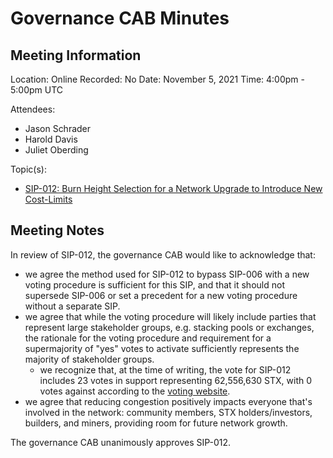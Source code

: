 # Governance CAB Minutes

## Meeting Information

Location: Online
Recorded: No
Date: November 5, 2021
Time: 4:00pm - 5:00pm UTC

Attendees:

- Jason Schrader
- Harold Davis
- Juliet Oberding

Topic(s):

- [SIP-012: Burn Height Selection for a Network Upgrade to Introduce New Cost-Limits](https://github.com/stacksgov/sips/pull/41)

## Meeting Notes

In review of SIP-012, the governance CAB would like to acknowledge that:

- we agree the method used for SIP-012 to bypass SIP-006 with a new voting procedure is sufficient for this SIP, and that it should not supersede SIP-006 or set a precedent for a new voting procedure without a separate SIP.
- we agree that while the voting procedure will likely include parties that represent large stakeholder groups, e.g. stacking pools or exchanges, the rationale for the voting procedure and requirement for a supermajority of "yes" votes to activate sufficiently represents the majority of stakeholder groups.
  - we recognize that, at the time of writing, the vote for SIP-012 includes 23 votes in support representing 62,556,630 STX, with 0 votes against according to the [voting website](https://sip012.xyz/).
- we agree that reducing congestion positively impacts everyone that's involved in the network: community members, STX holders/investors, builders, and miners, providing room for future network growth.

The governance CAB unanimously approves SIP-012.
